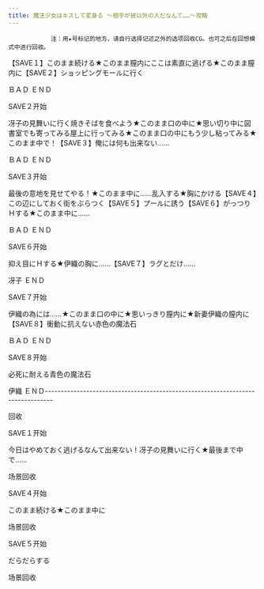 ```yaml
---
title: 魔法少女はキスして変身る ～相手が彼以外の人だなんて……～攻略
---
```


                注：用★号标记的地方，请自行选择记述之外的选项回收CG。也可之后在回想模式中进行回收。

【SAVE１】このまま続ける★このまま膣内にここは素直に逃げる★このまま膣内に【SAVE２】ショッピングモールに行く

ＢＡＤ ＥＮＤ

SAVE２开始

冴子の見舞いに行く焼きそばを食べよう★このまま口の中に★思い切り中に図書室でも寄ってみる屋上に行ってみる★このまま口の中にもう少し粘ってみる★このまま中で！【SAVE３】俺には何も出来ない……

ＢＡＤ ＥＮＤ

SAVE３开始

最後の意地を見せてやる！★このまま中に……乱入する★胸にかける【SAVE４】この辺にしておく街をぶらつく【SAVE５】プールに誘う【SAVE６】がっつりＨする★このまま中に……

ＢＡＤ ＥＮＤ

SAVE６开始

抑え目にＨする★伊織の胸に……【SAVE７】ラグとだけ……

冴子 ＥＮＤ

SAVE７开始

伊織の為には……★このまま口の中に★思いっきり膣内に★新妻伊織の膣内に【SAVE８】衝動に抗えない赤色の魔法石

ＢＡＤ ＥＮＤ

SAVE８开始

必死に耐える青色の魔法石

伊織 ＥＮＤ--------------------------------------------------------------------------------

回收

SAVE１开始

今日はやめておく逃げるなんて出来ない！冴子の見舞いに行く★最後まで中で……

场景回收

SAVE４开始

このまま続ける★このまま中に

场景回收

SAVE５开始

だらだらする

场景回收
              
